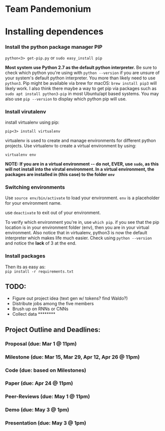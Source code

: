 # Team Pandemonium

# Installing dependences  
### Install the python package manager PIP  

```python<3> get-pip.py``` or ```sudo easy_install pip```  

__Most system use Python 2.7 as the default python interpreter.__ Be sure to check which python you're using with ```python --version``` if you are unsure of your system's default python interpreter.  You more than likely need to use ```python3```.  Pip might be available via brew for macOS: ```brew install pip3``` will likely work.  I also think there maybe a way to get pip via packages such as ```sudo apt install python3-pip``` in most Ubuntu/apt based systems.  You may also use ```pip --version``` to display which python pip will use.

### Install virutalenv

install virtualenv using pip:  

```pip<3> install virtualenv```

virtualenv is used to create and manage environments for different python projects.  Use virtualenv to create a virtual environment by using:

```virtualenv env```

__NOTE: If you are in a virtual environment -- do not, EVER, use ```sudo```, as this will not install into the virutal environment. In a virtual environment, the packages are installed in (this case) to the folder ```env```__

### Switching environments
Use ```source env/bin/activate``` to load your environment.  ```env``` is a placeholder for your environment name.  

use ```deactivate``` to exit out of your environment.  

To verify which environment you're in, use ```which pip```.  if you see that the pip location is in your environment folder (env), then you are in your virtual environment.  Also notice that in virtualenv, python3 is now the default interpreter which makes life much easier.  Check using ```python --version``` and notice the __lack__ of 3 at the end.

### Install packages

Then its as easy as:  
```pip install -r requirements.txt```



## TODO:
- Figure out project idea (text gen w/ tokens? find Waldo?)
- Distribute jobs among the five members
- Brush up on RNNs or CNNs
- Collect data ********

## Project Outline and Deadlines:

### Proposal (due: Mar 1 @ 11pm)

### Milestone (due: Mar 15, Mar 29, Apr 12, Apr 26 @ 11pm)

### Code (due: based on Milestones)

### Paper (due: Apr 24 @ 11pm)

### Peer-Reviews (due: May 1 @ 11pm)

### Demo (due: May 3 @ 1pm)

### Presentation (due: May 3 @ 1pm)
